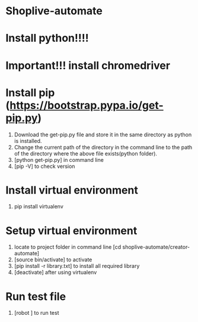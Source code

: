 # Shoplive-automate

# Install python!!!!
# Important!!! install chromedriver
# Install pip (https://bootstrap.pypa.io/get-pip.py)
1. Download the get-pip.py file and store it in the same directory as python is installed.
2. Change the current path of the directory in the command line to the path of the directory where the above file exists(python folder).
3. [python get-pip.py] in command line
4. [pip -V] to check version

# Install virtual environment
1. pip install virtualenv

# Setup virtual environment
1. locate to project folder in command line [cd shoplive-automate/creator-automate]
2. [source bin/activate] to activate
3. [pip install -r library.txt] to install all required library
4. [deactivate] after using virtualenv

# Run test file
1. [robot <file name>] to run test

